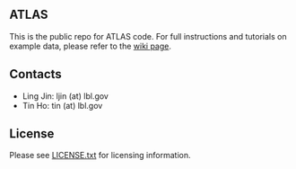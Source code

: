 ATLAS
-----

This is the public repo for ATLAS code. For full instructions and tutorials on example data, please refer to the [wiki page](https://github.com/lbnl-science-it/atlas-release/wiki).


Contacts
-------

* Ling Jin: ljin (at) lbl.gov
* Tin Ho: tin (at) lbl.gov

License
-------

Please see [LICENSE.txt](./LICENSE.txt) for licensing information.
